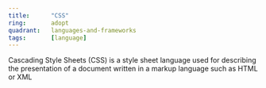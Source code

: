 ```yaml
---
title:      "CSS"
ring:       adopt
quadrant:   languages-and-frameworks
tags:       [language]
---
```


Cascading Style Sheets (CSS) is a style sheet language used for describing the presentation of a document written in a markup language such as HTML or XML